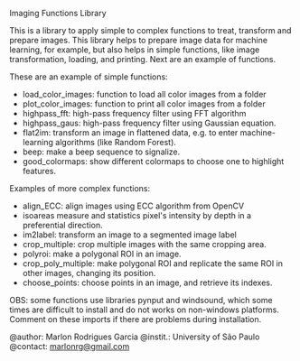 Imaging Functions Library

This is a library to apply simple to complex functions to treat, transform and
prepare images. This library helps to prepare image data for machine learning,
for example, but also helps in simple functions, like image transformation,
loading, and printing. Next are an example of functions.


These are an example of simple functions:
- load_color_images: function to load all color images from a folder
- plot_color_images: function to print all color images from a folder
- highpass_fft: high-pass frequency filter using FFT algorithm
- highpass_gaus: high-pass frequency filter using Gaussian equation.
- flat2im: transform an image in flattened data, e.g. to enter machine-learning
algorithms (like Random Forest).
- beep: make a beep sequence to signalize.
- good_colormaps: show different colormaps to choose one to highlight features.


Examples of more complex functions:
- align_ECC: align images using ECC algorithm from OpenCV
- isoareas measure and statistics pixel's intensity by depth in a preferential
direction.
- im2label: transform an image to a segmented image label
- crop_multiple: crop multiple images with the same cropping area.
- polyroi: make a polygonal ROI in an image.
- crop_poly_multiple: make polygonal ROI and replicate the same ROI in other
images, changing its position.
- choose_points: choose points in an image, and retrieve its indexes.

OBS: some functions use libraries pynput and windsound, which some times are
difficult to install and do not works on non-windows platforms. Comment on
these imports if there are problems during installation.

@author: Marlon Rodrigues Garcia
@instit.:  University of São Paulo
@contact: marlonrg@gmail.com
